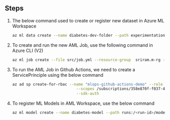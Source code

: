 
## Steps

1. The below command used to create or register new dataset in Azure ML Workspace

    ```sh
    az ml data create --name diabetes-dev-folder --path experimentation/data --resource-group sriram.m-rg --workspace-name mlopsdemo
    ```

2. To create and run the new AML Job, use the following command in Azure CLI (V2)

    ```sh
    az ml job create --file src/job.yml --resource-group  sriram.m-rg --workspace-name mlopsdemo
    ```
                       
3. To run the AML Job in Github Actions, we need to create a ServicePrinciple using the below command

    ```sh
    az ad sp create-for-rbac --name "mlops-github-actions-demo" --role contributor \
                                --scopes /subscriptions/358e870f-f037-490e-8ee3-6c17b7430d54/resourceGroups/sriram.m-rg \
                                --sdk-auth
    ```
    
4. To register ML Models in AML Workspace, use the below command

    ```sh
    az ml model create --name diabetes-model --path runs:/<run-id>/model/ --type mlflow_model --workspace-name mlopsdemo
    ```